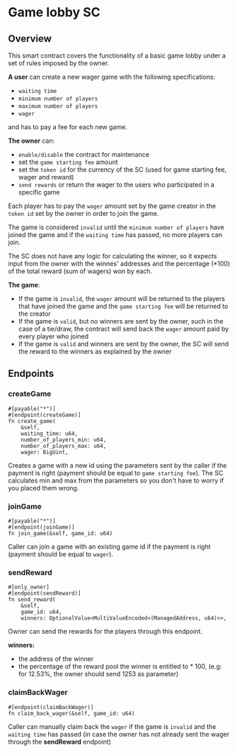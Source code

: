 # Game lobby SC


## Overview
This smart contract covers the functionality of a basic game lobby under a set of rules imposed by the owner.

**A user** can create a new wager game with the following specifications:
- `waiting time`
- `minimum number of players`
- `maximum number of players`
- `wager`

and has to pay a fee for each new game. 

**The owner** can:
- `enable/disable` the contract for maintenance
- set the `game starting fee` amount
- set the `token id` for the currency of the SC (used for game starting fee, wager and reward)
- `send rewards` or return the wager to the users who participated in a specific game

Each player has to pay the `wager` amount set by the game creator in the `token id` set by the owner in order to join the game.

The game is considered `invalid` until the `minimum number of players` have joined the game and if the `waiting time` has passed, no more players can join.

The SC does not have any logic for calculating the winner, so it expects input from the owner with the winnes' addresses and the percentage (*100) of the total reward (sum of wagers) won by each. 

**The game**:
- If the game is `invalid`, the `wager` amount will be returned to the players that have joined the game and the `game starting fee` will be returned to the creator
- If the game is `valid`, but no winners are sent by the owner, such in the case of a tie/draw, the contract will send back the `wager` amount paid by every player who joined
- If the game is `valid` and winners are sent by the owner, the SC will send the reward to the winners as explained by the owner

## Endpoints
### createGame
```
#[payable("*")]
#[endpoint(createGame)]
fn create_game(
    &self,
    waiting_time: u64,
    number_of_players_min: u64,
    number_of_players_max: u64,
    wager: BigUint,
```
Creates a game with a new id using the parameters sent by the caller if the payment is right (payment should be equal to `game starting fee`). 
The SC calculates min and max from the parameters so you don't have to worry if you placed them wrong.


### joinGame
```
#[payable("*")]
#[endpoint(joinGame)]
fn join_game(&self, game_id: u64) 
```
Caller can join a game with an existing game id if the payment is right (payment should be equal to `wager`).


### sendReward
```
#[only_owner]
#[endpoint(sendReward)]
fn send_reward(
    &self,
    game_id: u64,
    winners: OptionalValue<MultiValueEncoded<(ManagedAddress, u64)>>,
```
Owner can send the rewards for the players through this endpoint.


**winners:**
- the address of the winner
- the percentage of the reward pool the winner is entitled to * 100, (e.g: for 12.53%, the owner should send 1253 as parameter)

### claimBackWager
```
#[endpoint(claimBackWager)]
fn claim_back_wager(&self, game_id: u64)
```
Caller can manually claim back the `wager` if the game is `invalid` and the `waiting time` has passed (in case the owner has not already sent the wager through the **sendReward** endpoint)